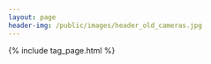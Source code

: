 ```yaml
---
layout: page
header-img: /public/images/header_old_cameras.jpg
---
```


{% include tag_page.html %}

